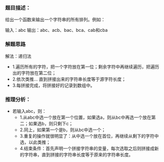 ### 题目描述：
给出一个函数来输出一个字符串的所有排列。例如：

输入：abc
输出：abc、acb、bac、bca、cab和cba

### 解题思路
解法：递归法
- 1.遍历所有的字符，把一个字符放在第一位；剩余字符中再继续遍历，把遍历出的字符放在第二位；
- 2.依次类推... 直到拼接出来的字符串长度等于源字符长度；
- 3.每拼接完成，将拼接好的记录到数组中。

### 推理分析：
- 若输入abc，则：
    - 1.从abc中选一个放在第一个位置，如果选a，则从bc中再选一个放在第二；如果选b，则只剩下c；
    - 2.同上，如果第一个是b，则从bc中选一个；
    - 3.重复的操作就很明显了：从中选一个放在首位，再继续从剩下的字符中选，以此类推；
    - 4.结束条件：首先声明一个拼接字符串的变量，每次选取之后则拼接成新的字符串，直到拼接的字符串长度等于原来的字符串长度。
